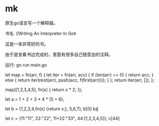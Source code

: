 # mk

原生go语言写一个解释器。

书名《Writing An Interpreter In Go》

这是一本非常好的书。

由于是变看书边完成的，里面有很多自己随意加的注释。

运行:
go run main.go

   let map = fn(arr, f) {
    let iter = fn(arr, acc) {
      if (len(arr) == 0) {
        return acc;
      } else { 
        return iter(rest(arr), push(acc, f(first(arr)))); 
      }
    };
    return iter(arr, []);
   };
   
   map([1,2,3,4,5], fn(x) { return x * 2; });

   let a = 1 + 2 + 3 * 4 * (5 + 6);

   let b = [1,2,3,4,fn(x) {return x;}, 5,6,7];
   b[0]
   b[4](5)

   let c = {11:"11", 22:"22", 11+22:"33", 44:[1,2,3,4,5]};
   c[44]  
